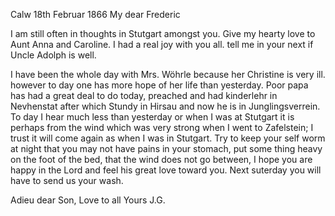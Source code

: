  Calw 18th Februar 1866
My dear Frederic

I am still often in thoughts in Stutgart amongst you. Give my hearty love to Aunt Anna and Caroline. I had a real joy with you all. tell me in your next if Uncle Adolph is well.

I have been the whole day with Mrs. Wöhrle because her Christine is very ill. however to day one has more hope of her life than yesterday. Poor papa has had a great deal to do today, preached and had kinderlehr in Nevhenstat after which Stundy in Hirsau and now he is in Junglingsverrein. 
To day I hear much less than yesterday or when I was at Stutgart it is perhaps from the wind which was very strong when I went to Zafelstein; I trust it will come again as when I was in Stutgart. Try to keep your self worm at night that you may not have pains in your stomach, put some thing heavy on the foot of the bed, that the wind does not go between, I hope you are happy in the Lord and feel his great love toward you. Next suterday you will have to send us your wash.

Adieu dear Son, Love to all
 Yours J.G.
